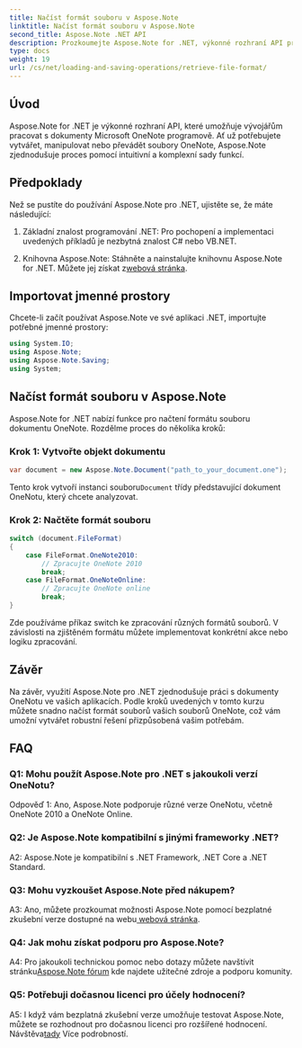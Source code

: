```yaml
---
title: Načíst formát souboru v Aspose.Note
linktitle: Načíst formát souboru v Aspose.Note
second_title: Aspose.Note .NET API
description: Prozkoumejte Aspose.Note for .NET, výkonné rozhraní API pro programovou práci s dokumenty Microsoft OneNote.
type: docs
weight: 19
url: /cs/net/loading-and-saving-operations/retrieve-file-format/
---
```

## Úvod

Aspose.Note for .NET je výkonné rozhraní API, které umožňuje vývojářům pracovat s dokumenty Microsoft OneNote programově. Ať už potřebujete vytvářet, manipulovat nebo převádět soubory OneNote, Aspose.Note zjednodušuje proces pomocí intuitivní a komplexní sady funkcí.

## Předpoklady

Než se pustíte do používání Aspose.Note pro .NET, ujistěte se, že máte následující:

1. Základní znalost programování .NET: Pro pochopení a implementaci uvedených příkladů je nezbytná znalost C# nebo VB.NET.
   
2.  Knihovna Aspose.Note: Stáhněte a nainstalujte knihovnu Aspose.Note for .NET. Můžete jej získat z[webová stránka](https://releases.aspose.com/note/net/).

## Importovat jmenné prostory

Chcete-li začít používat Aspose.Note ve své aplikaci .NET, importujte potřebné jmenné prostory:

```csharp
using System.IO;
using Aspose.Note;
using Aspose.Note.Saving;
using System;
```

## Načíst formát souboru v Aspose.Note

Aspose.Note for .NET nabízí funkce pro načtení formátu souboru dokumentu OneNote. Rozdělme proces do několika kroků:

### Krok 1: Vytvořte objekt dokumentu

```csharp
var document = new Aspose.Note.Document("path_to_your_document.one");
```

 Tento krok vytvoří instanci souboru`Document` třídy představující dokument OneNotu, který chcete analyzovat.

### Krok 2: Načtěte formát souboru

```csharp
switch (document.FileFormat)
{
    case FileFormat.OneNote2010:
        // Zpracujte OneNote 2010
        break;
    case FileFormat.OneNoteOnline:
        // Zpracujte OneNote online
        break;
}
```

Zde používáme příkaz switch ke zpracování různých formátů souborů. V závislosti na zjištěném formátu můžete implementovat konkrétní akce nebo logiku zpracování.

## Závěr

Na závěr, využití Aspose.Note pro .NET zjednodušuje práci s dokumenty OneNotu ve vašich aplikacích. Podle kroků uvedených v tomto kurzu můžete snadno načíst formát souborů vašich souborů OneNote, což vám umožní vytvářet robustní řešení přizpůsobená vašim potřebám.

## FAQ

### Q1: Mohu použít Aspose.Note pro .NET s jakoukoli verzí OneNotu?

Odpověď 1: Ano, Aspose.Note podporuje různé verze OneNotu, včetně OneNote 2010 a OneNote Online.

### Q2: Je Aspose.Note kompatibilní s jinými frameworky .NET?

A2: Aspose.Note je kompatibilní s .NET Framework, .NET Core a .NET Standard.

### Q3: Mohu vyzkoušet Aspose.Note před nákupem?

 A3: Ano, můžete prozkoumat možnosti Aspose.Note pomocí bezplatné zkušební verze dostupné na webu[ webová stránka](https://releases.aspose.com/).

### Q4: Jak mohu získat podporu pro Aspose.Note?

 A4: Pro jakoukoli technickou pomoc nebo dotazy můžete navštívit stránku[Aspose.Note fórum](https://forum.aspose.com/c/note/28) kde najdete užitečné zdroje a podporu komunity.

### Q5: Potřebuji dočasnou licenci pro účely hodnocení?

A5: I když vám bezplatná zkušební verze umožňuje testovat Aspose.Note, můžete se rozhodnout pro dočasnou licenci pro rozšířené hodnocení. Návštěva[tady](https://purchase.aspose.com/temporary-license/) Více podrobností.